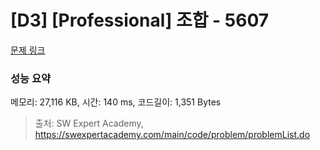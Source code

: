 # [D3] [Professional] 조합 - 5607 

[문제 링크](https://swexpertacademy.com/main/code/problem/problemDetail.do?contestProbId=AWXGKdbqczEDFAUo) 

### 성능 요약

메모리: 27,116 KB, 시간: 140 ms, 코드길이: 1,351 Bytes



> 출처: SW Expert Academy, https://swexpertacademy.com/main/code/problem/problemList.do